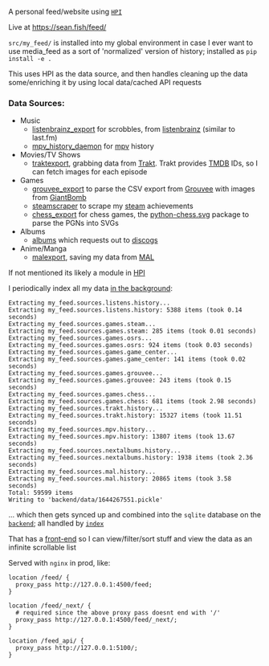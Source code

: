 A personal feed/website using [`HPI`](https://github.com/seanbreckenridge/HPI)

Live at <https://sean.fish/feed/>

`src/my_feed/` is installed into my global environment in case I ever want to use media_feed as a sort of 'normalized' version of history; installed as `pip install -e .`

This uses HPI as the data source, and then handles cleaning up the data some/enriching it by using local data/cached API requests

### Data Sources:

- Music
  - [listenbrainz_export](https://github.com/seanbreckenridge/listenbrainz_export) for scrobbles, from [listenbrainz](https://listenbrainz.org/) (similar to last.fm)
  - [mpv_history_daemon](https://github.com/seanbreckenridge/mpv-history-daemon) for [mpv](https://github.com/mpv-player/mpv) history
- Movies/TV Shows
  - [traktexport](https://github.com/seanbreckenridge/traktexport), grabbing data from [Trakt](https://trakt.tv/). Trakt provides [TMDB](http://themoviedb.org/) IDs, so I can fetch images for each episode
- Games
  - [grouvee_export](https://github.com/seanbreckenridge/grouvee_export) to parse the CSV export from [Grouvee](https://www.grouvee.com/) with images from [GiantBomb](https://www.giantbomb.com/)
  - [steamscraper](https://github.com/seanbreckenridge/steamscraper) to scrape my [steam](https://steamcommunity.com/) achievements
  - [chess_export](https://github.com/seanbreckenridge/chess_export) for chess games, the [python-chess.svg](https://python-chess.readthedocs.io/en/latest/) package to parse the PGNs into SVGs
- Albums
  - [albums](https://github.com/seanbreckenridge/albums) which requests out to [discogs](https://www.discogs.com/)
- Anime/Manga
  - [malexport](https://github.com/seanbreckenridge/malexport/), saving my data from [MAL](https://myanimelist.net/)

If not mentioned its likely a module in [HPI](https://github.com/seanbreckenridge/HPI)

I periodically index all my data [in the background](https://sean.fish/d/my_feed_index.job?dark):

```
Extracting my_feed.sources.listens.history...
Extracting my_feed.sources.listens.history: 5388 items (took 0.14 seconds)
Extracting my_feed.sources.games.steam...
Extracting my_feed.sources.games.steam: 285 items (took 0.01 seconds)
Extracting my_feed.sources.games.osrs...
Extracting my_feed.sources.games.osrs: 924 items (took 0.03 seconds)
Extracting my_feed.sources.games.game_center...
Extracting my_feed.sources.games.game_center: 141 items (took 0.02 seconds)
Extracting my_feed.sources.games.grouvee...
Extracting my_feed.sources.games.grouvee: 243 items (took 0.15 seconds)
Extracting my_feed.sources.games.chess...
Extracting my_feed.sources.games.chess: 681 items (took 2.98 seconds)
Extracting my_feed.sources.trakt.history...
Extracting my_feed.sources.trakt.history: 15327 items (took 11.51 seconds)
Extracting my_feed.sources.mpv.history...
Extracting my_feed.sources.mpv.history: 13807 items (took 13.67 seconds)
Extracting my_feed.sources.nextalbums.history...
Extracting my_feed.sources.nextalbums.history: 1938 items (took 2.36 seconds)
Extracting my_feed.sources.mal.history...
Extracting my_feed.sources.mal.history: 20865 items (took 3.58 seconds)
Total: 59599 items
Writing to 'backend/data/1644267551.pickle'
```

... which then gets synced up and combined into the `sqlite` database on the [`backend`](./backend/); all handled by [`index`](./index)

That has a [front-end](https://sean.fish/feed/) so I can view/filter/sort stuff and view the data as an infinite scrollable list

Served with `nginx` in prod, like:

```
location /feed/ {
  proxy_pass http://127.0.0.1:4500/feed;
}

location /feed/_next/ {
  # required since the above proxy pass doesnt end with '/'
  proxy_pass http://127.0.0.1:4500/feed/_next/;
}

location /feed_api/ {
  proxy_pass http://127.0.0.1:5100/;
}
```
